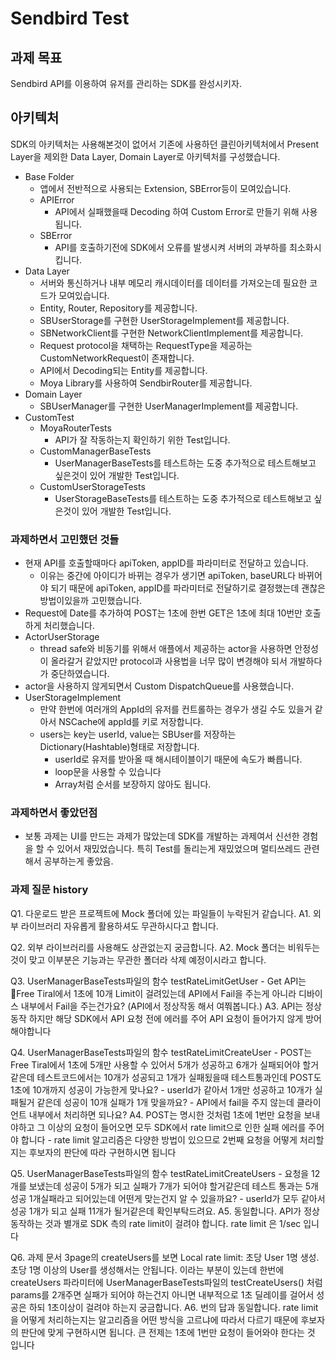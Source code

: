 #  Sendbird Test

## 과제 목표
Sendbird API를 이용하여 유저를 관리하는 SDK를 완성시키자.

## 아키텍처 
SDK의 아키텍처는 사용해본것이 없어서 기존에 사용하던 클린아키텍처에서 Present Layer을 제외한 Data Layer, Domain Layer로 아키텍처를 구성했습니다.
- Base Folder
    - 앱에서 전반적으로 사용되는 Extension, SBError등이 모여있습니다.
    - APIError
        - API에서 실패했을때 Decoding 하여 Custom Error로 만들기 위해 사용됩니다.
    - SBError
        - API를 호출하기전에 SDK에서 오류를 발생시켜 서버의 과부하를 최소화시킵니다.
- Data Layer
    - 서버와 통신하거나 내부 메모리 캐시데이터를 데이터를 가져오는데 필요한 코드가 모여있습니다.
    - Entity, Router, Repository를 제공합니다.
    - SBUserStorage를 구현한 UserStorageImplement를 제공합니다.
    - SBNetworkClient를 구현한 NetworkClientImplement를 제공합니다.
    - Request protocol을 채택하는 RequestType을 제공하는 CustomNetworkRequest이 존재합니다.
    - API에서 Decoding되는 Entity를 제공합니다.
    - Moya Library를 사용하여 SendbirRouter를 제공합니다.
- Domain Layer
    - SBUserManager를 구현한 UserManagerImplement를 제공합니다.
- CustomTest
    - MoyaRouterTests
        - API가 잘 작동하는지 확인하기 위한 Test입니다.
    - CustomManagerBaseTests
        - UserManagerBaseTests를 테스트하는 도중 추가적으로 테스트해보고 싶은것이 있어 개발한 Test입니다.
    - CustomUserStorageTests
        - UserStorageBaseTests를 테스트하는 도중 추가적으로 테스트해보고 싶은것이 있어 개발한 Test입니다.


### 과제하면서 고민했던 것들
- 현재 API를 호출할때마다 apiToken, appID를 파라미터로 전달하고 있습니다.
    - 이유는 중간에 아이디가 바뀌는 경우가 생기면 apiToken, baseURL다 바뀌어야 되기 때문에 apiToken, appID를 파라미터로 전달하기로 결정했는데 괜찮은 방법이있을까 고민했습니다.
- Request에 Date를 추가하여 POST는 1초에 한번 GET은 1초에 최대 10번만 호출하게 처리했습니다.
- ActorUserStorage 
    - thread safe와 비동기를 위해서 애플에서 제공하는 actor을 사용하면 안정성이 올라갈거 같았지만 protocol과 사용법을 너무 많이 변경해야 되서 개발하다가 중단하였습니다.
- actor을 사용하지 않게되면서 Custom DispatchQueue를 사용했습니다.
- UserStorageImplement 
    - 만약 한번에 여러개의 AppId의 유저를 컨트롤하는 경우가 생길 수도 있을거 같아서 NSCache에 appId를 키로 저장합니다.
    - users는 key는 userId, value는 SBUser를 저장하는 Dictionary(Hashtable)형태로 저장합니다.
        - userId로 유저를 받아올 때 해시테이블이기 때문에 속도가 빠릅니다. 
        - loop문을 사용할 수 있습니다
        - Array처럼 순서를 보장하지 않아도 됩니다.

### 과제하면서 좋았던점
- 보통 과제는 UI를 만드는 과제가 많았는데 SDK를 개발하는 과제여서 신선한 경험을 할 수 있어서 재밌었습니다.
특히 Test를 돌리는게 재밌었으며 멀티쓰레드 관련해서 공부하는게 좋았음.


### 과제 질문 history

Q1. 다운로드 받은 프로젝트에 Mock 폴더에 있는 파일들이 누락된거 같습니다.
A1. 외부 라이브러리 자유롭게 활용하셔도 무관하시다고 합니다.

Q2. 외부 라이브러리를 사용해도 상관없는지 궁금합니다.
A2. Mock 폴더는 비워두는 것이 맞고 이부분은 기능과는 무관한 폴더라 삭제 예정이시라고 합니다.

Q3. UserManagerBaseTests파일의 함수 testRateLimitGetUser
    - Get API는 Free Tiral에서 1초에 10개 Limit이 걸려있는데 API에서 Fail을 주는게 아니라 디바이스 내부에서 Fail을 주는건가요? (API에서 정상작동 해서 여쭤봅니다.)
A3. API는 정상동작 하지만 해당 SDK에서 API 요청 전에 에러를 주어 API 요청이 들어가지 않게 방어해야합니다

Q4. UserManagerBaseTests파일의 함수 testRateLimitCreateUser 
    - POST는 Free Tiral에서 1초에 5개만 사용할 수 있어서 5개가 성공하고 6개가 실패되어야 할거 같은데 테스트코드에서는 10개가 성공되고 1개가 실패됬을때 테스트통과인데 POST도 1초에 10개까지 성공이 가능한게 맞나요?
    - userId가 같아서 1개만 성공하고 10개가 실패될거 같은데 성공이 10개 실패가 1개 맞을까요?
    - API에서 fail을 주지 않는데 클라이언트 내부에서 처리하면 되나요?
A4. POST는 명시한 것처럼 1초에 1번만 요청을 보내야하고 그 이상의 요청이 들어오면 모두 SDK에서 rate limit으로 인한 실패 에러를 주어야 합니다
    - rate limit 알고리즘은 다양한 방법이 있으므로 2번째 요청을 어떻게 처리할 지는 후보자의 판단에 따라 구현하시면 됩니다   

Q5. UserManagerBaseTests파일의 함수 testRateLimitCreateUsers
    - 요청을 12개를 보냈는데 성공이 5개가 되고 실패가 7개가 되어야 할거같은데 테스트 통과는 5개성공 1개실패라고 되어있는데 어떤게 맞는건지 알 수 있을까요?
    - userId가 모두 같아서 성공 1개가 되고 실패 11개가 될거같은데 확인부탁드려요.
A5. 동일합니다. API가 정상 동작하는 것과 별개로 SDK 측의 rate limit이 걸려야 합니다. rate limit 은 1/sec 입니다

Q6. 과제 문서 3page의 createUsers를 보면 Local rate limit: 초당 User 1명 생성. 초당 1명 이상의 User를 생성해서는 안됩니다. 이라는 부분이 있는데
    한번에 createUsers 파라미터에 UserManagerBaseTests파일의 testCreateUsers() 처럼 params를 2개주면 실패가 되어야 하는건지 아니면 내부적으로 1초 딜레이를 걸어서 성공은 하되 1초이상이 걸려야 하는지 궁금합니다.
A6. 번의 답과 동일합니다. rate limit 을 어떻게 처리하는지는 알고리즘을 어떤 방식을 고르냐에 따라서 다르기 때문에 후보자의 판단에 맞게 구현하시면 됩니다. 큰 전제는 1초에 1번만 요청이 들어와야 한다는 것 입니다

